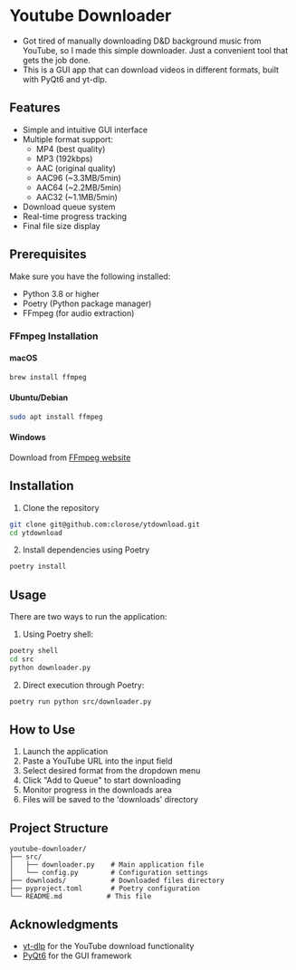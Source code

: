 # Youtube Downloader

- Got tired of manually downloading D&D background music from YouTube, so I made this simple downloader. Just a convenient tool that gets the job done.
- This is a GUI app that can download videos in different formats, built with PyQt6 and yt-dlp.

## Features

- Simple and intuitive GUI interface
- Multiple format support:
  - MP4 (best quality)
  - MP3 (192kbps)
  - AAC (original quality)
  - AAC96 (~3.3MB/5min)
  - AAC64 (~2.2MB/5min)
  - AAC32 (~1.1MB/5min)
- Download queue system
- Real-time progress tracking
- Final file size display

## Prerequisites

Make sure you have the following installed:
- Python 3.8 or higher
- Poetry (Python package manager)
- FFmpeg (for audio extraction)

### FFmpeg Installation

#### macOS
```bash
brew install ffmpeg
```

#### Ubuntu/Debian
```bash
sudo apt install ffmpeg
```

#### Windows
Download from [FFmpeg website](https://ffmpeg.org/download.html)

## Installation

1. Clone the repository
```bash
git clone git@github.com:clorose/ytdownload.git
cd ytdownload
```

2. Install dependencies using Poetry
```bash
poetry install
```

## Usage

There are two ways to run the application:

1. Using Poetry shell:
```bash
poetry shell
cd src
python downloader.py
```

2. Direct execution through Poetry:
```bash
poetry run python src/downloader.py
```

## How to Use

1. Launch the application
2. Paste a YouTube URL into the input field
3. Select desired format from the dropdown menu
4. Click "Add to Queue" to start downloading
5. Monitor progress in the downloads area
6. Files will be saved to the 'downloads' directory

## Project Structure

```
youtube-downloader/
├── src/
│   ├── downloader.py    # Main application file
│   └── config.py        # Configuration settings
├── downloads/           # Downloaded files directory
├── pyproject.toml       # Poetry configuration
└── README.md           # This file
```

## Acknowledgments

- [yt-dlp](https://github.com/yt-dlp/yt-dlp) for the YouTube download functionality
- [PyQt6](https://www.riverbankcomputing.com/software/pyqt/) for the GUI framework